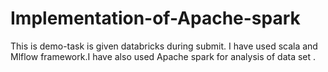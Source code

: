 # Implementation-of-Apache-spark
This is demo-task is given databricks during submit. I have used scala and Mlflow framework.I have also used Apache spark for analysis of data set .
